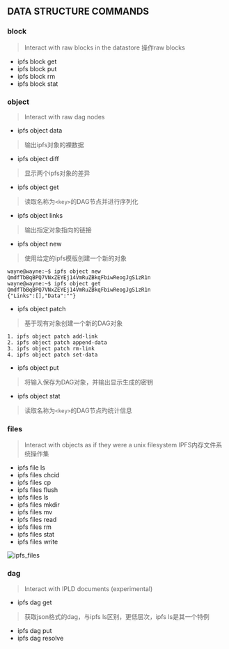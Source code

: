 ## DATA STRUCTURE COMMANDS

### block         
>Interact with raw blocks in the datastore
>操作raw blocks

- ipfs block get
- ipfs block put
- ipfs block rm
- ipfs block stat

### object        
>Interact with raw dag nodes

- ipfs object data
>输出ipfs对象的裸数据

- ipfs object diff 
>显示两个ipfs对象的差异

- ipfs object get 
>读取名称为`<key>`的DAG节点并进行序列化

- ipfs object links 
>输出指定对象指向的链接

- ipfs object new 
>使用给定的ipfs模版创建一个新的对象
```
wayne@wayne:~$ ipfs object new
QmdfTbBqBPQ7VNxZEYEj14VmRuZBkqFbiwReogJgS1zR1n
wayne@wayne:~$ ipfs object get QmdfTbBqBPQ7VNxZEYEj14VmRuZBkqFbiwReogJgS1zR1n
{"Links":[],"Data":""}
```

- ipfs object patch
> 基于现有对象创建一个新的DAG对象

    1. ipfs object patch add-link
    2. ipfs object patch append-data
    3. ipfs object patch rm-link
    4. ipfs object patch set-data

- ipfs object put 
>将输入保存为DAG对象，并输出显示生成的密钥

- ipfs object stat 
>读取名称为`<key>`的DAG节点旳统计信息

### files         
>Interact with objects as if they were a unix filesystem
>IPFS内存文件系统操作集
- ipfs file ls
- ipfs files chcid
- ipfs files cp
- ipfs files flush
- ipfs files ls
- ipfs files mkdir
- ipfs files mv
- ipfs files read
- ipfs files rm
- ipfs files stat
- ipfs files write

![ipfs_files](https://gitlab.com/waynewyang/ipfs/blob/master/doc/image/ipfs_files.png)

### dag           
>Interact with IPLD documents (experimental)

- ipfs dag get  
>获取json格式的dag，与ipfs ls区别，更低层次，ipfs ls是其一个特例

- ipfs dag put
- ipfs dag resolve
